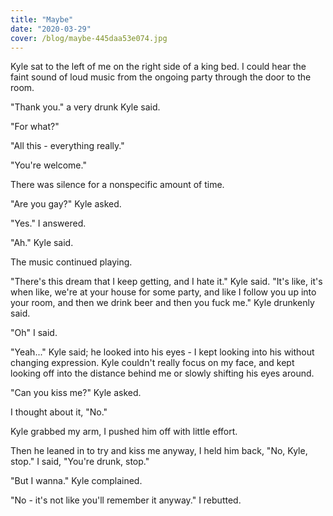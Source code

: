 ```yaml
---
title: "Maybe"
date: "2020-03-29"
cover: /blog/maybe-445daa53e074.jpg
---
```


Kyle sat to the left of me on the right side of a king bed. I could hear the faint sound of loud music from the ongoing party through the door to the room.

"Thank you." a very drunk Kyle said.

"For what?"

"All this - everything really."

"You're welcome."

There was silence for a nonspecific amount of time.

"Are you gay?" Kyle asked.

"Yes." I answered.

"Ah." Kyle said.

The music continued playing.

"There's this dream that I keep getting, and I hate it." Kyle said. "It's like, it's when like, we're at your house for some party, and like I follow you up into your room, and then we drink beer and then you fuck me." Kyle drunkenly said.

"Oh" I said.

"Yeah..." Kyle said; he looked into his eyes - I kept looking into his without changing expression. Kyle couldn't really focus on my face, and kept looking off into the distance behind me or slowly shifting his eyes around.

"Can you kiss me?" Kyle asked.

I thought about it, "No."

Kyle grabbed my arm, I pushed him off with little effort.

Then he leaned in to try and kiss me anyway, I held him back, "No, Kyle, stop." I said, "You're drunk, stop."

"But I wanna." Kyle complained.

"No - it's not like you'll remember it anyway." I rebutted.
